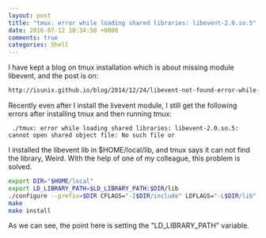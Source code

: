 ```yaml
---
layout: post
title: "tmux: error while loading shared libraries: libevent-2.0.so.5"
date: 2016-07-12 10:34:50 +0800
comments: true
categories: Shell
---
```

I have kept a blog on tmux installation which is about missing module libevent, and the post is on:

```html
http://isunix.github.io/blog/2014/12/24/libevent-not-found-error-while-install-tmux/
```

Recently even after I install the livevent module, I still get the following errors after installing tmux and then running tmux:

```
 ./tmux: error while loading shared libraries: libevent-2.0.so.5: cannot open shared object file: No such file or 
```

I installed the libevent lib in $HOME/local/lib, and tmux says it can not find the library, Weird. With the help of one of my colleague, this problem is solved.

```sh
export DIR="$HOME/local"
export LD_LIBRARY_PATH=$LD_LIBRARY_PATH:$DIR/lib
./configure --prefix=$DIR CFLAGS="-I$DIR/include" LDFLAGS="-L$DIR/lib"
make
make install
```

As we can see, the point here is setting the "LD_LIBRARY_PATH" variable.